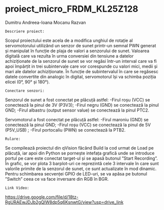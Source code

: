 # proiect_micro_FRDM_KL25Z128
Dumitru Andreea-Ioana
Mocanu Razvan

	Descriere proiect:
Scopul proiectului este acela de a modifica unghiul de rotație al servomotorului utilizând un senzor de sunet printr-un semnal PWN generat și manipulat în funcție de plaja de valori a senzorului de sunet.
Valoarea digitală care va rezulta în urma conversiei din tensiune a datelor achiziționate de la senzorul de sunet se vor regăsi într-un interval care va fi apoi împărțit in trei subintervale care vor corespunde cu valori mici, medii și mari ale datelor achiziționate.
În funcție de subintervalul în care se regăsesc datele convertite din analogic în digital, servomotorul își va schimba poziția elicei (0°, 90° și 180°).

	Conectare senzori:
Senzorul de sunet a fost conectat pe plăcuță astfel:
 -Firul roșu (VCC) se conectează la pinul de 3V (P3V3);
 -Firul negru (GND) se conectează la pinul GND;
 -Firul albastru (output sensor value) se conectează la pinul PTC2.

Servomotorul a fost conectat pe plăcuță astfel:
 -Firul maroniu (GND) se conectează la pinul GND;
 -Firul roșu (VCC) se conectează la pinul de 5V (P5V_USB) ;
 -Firul portocaliu (PWN) se conectează la PTB2.

	Rulare:
Se compilează proiectul din qVision făcând Build la cod urmat de Load pe plăcuță, iar apoi din Python se pornește intefața grafică unde se introduce portul pe care este conectat target-ul și se apasă butonul ”Start Recording”.
În grafic, se vor plota 3 barplot-uri ce reprezintă cele 3 intervale în care sunt valorile primite de la senzorul de sunet, ce sunt actualizate în mod dinamic.
Pentru schimbarea secvenței GPIO de LED-uri, se va apăsa pe butonul ”Switch” ceea ce va face inversare din RGB în BGR.

	Link Video:
https://drive.google.com/file/d/18tz-RgURAEwJDJb2gQIW8dp5q6KsnwtG/view?usp=drive_link
